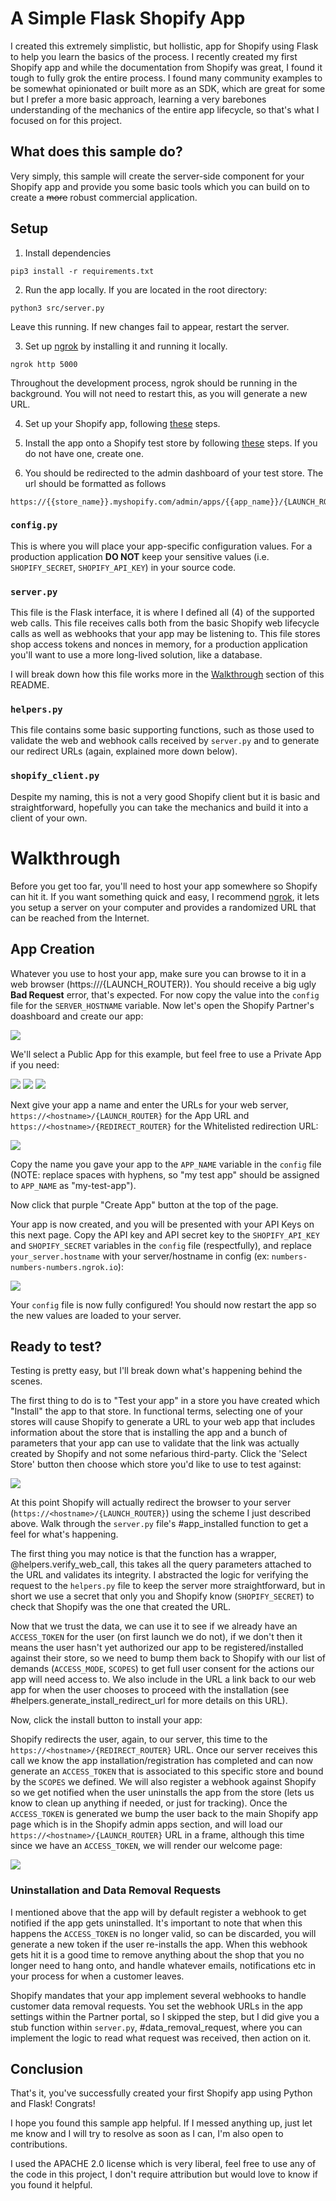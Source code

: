 # A Simple Flask Shopify App

I created this extremely simplistic, but hollistic, app for Shopify using Flask to help you learn the basics of the process. I recently created my first Shopify app and while the documentation from Shopify was great, I found it tough to fully grok the entire process. I found many community examples to be somewhat opinionated or built more as an SDK, which are great for some but I prefer a more basic approach, learning a very barebones understanding of the mechanics of the entire app lifecycle, so that's what I focused on for this project.

## What does this sample do?

Very simply, this sample will create the server-side component for your Shopify app and provide you some basic tools which you can build on to create a ~~more~~ robust commercial application.

## Setup
1. Install dependencies
```
pip3 install -r requirements.txt
```

2. Run the app locally. If you are located in the root directory:
```
python3 src/server.py
```
Leave this running. If new changes fail to appear, restart the server.

3. Set up [ngrok](https://ngrok.com/) by installing it and running it locally.
```
ngrok http 5000
```
Throughout the development process, ngrok should be running in the background. You will not need to restart this, as you will generate a new URL.

4. Set up your Shopify app, following [these](https://github.com/StarSolution1221/Shopify-App#app-creation) steps.


5. Install the app onto a Shopify test store by following [these](https://github.com/StarSolution1221/Shopify-App#ready-to-test) steps. If you do not have one, create one.

6. You should be redirected to the admin dashboard of your test store. The url should be formatted as follows
```
https://{{store_name}}.myshopify.com/admin/apps/{{app_name}}/{LAUNCH_ROUTER}
```

### `config.py`

This is where you will place your app-specific configuration values. For a production application **DO NOT** keep your sensitive values (i.e. `SHOPIFY_SECRET`, `SHOPIFY_API_KEY`) in your source code.

### `server.py`

This file is the Flask interface, it is where I defined all (4) of the supported web calls. This file receives calls both from the basic Shopify web lifecycle calls as well as webhooks that your app may be listening to. This file stores shop access tokens and nonces in memory, for a production application you'll want to use a more long-lived solution, like a database.

I will break down how this file works more in the [Walkthrough](https://github.com/StarSolution1221/Shopify-App#walkthrough) section of this README.

### `helpers.py`

This file contains some basic supporting functions, such as those used to validate the web and webhook calls received by `server.py` and to generate our redirect URLs (again, explained more down below).


### `shopify_client.py`

Despite my naming, this is not a very good Shopify client but it is basic and straightforward, hopefully you can take the mechanics and build it into a client of your own.


# Walkthrough

Before you get too far, you'll need to host your app somewhere so Shopify can hit it. If you want something quick and easy, I recommend [ngrok](https://ngrok.com/), it lets you setup a server on your computer and provides a randomized URL that can be reached from the Internet.

## App Creation

Whatever you use to host your app, make sure you can browse to it in a web browser (https://<hostname>/{LAUNCH_ROUTER}). You should receive a big ugly **Bad Request** error, that's expected. For now copy the <hostname> value into the `config` file for the `SERVER_HOSTNAME` variable. Now let's open the Shopify Partner's doashboard and create our app:

![](images/step1.png)

We'll select a Public App for this example, but feel free to use a Private App if you need:

![](images/step2-1.png)
![](images/step2-2.png)
![](images/step2-3.png)

Next give your app a name and enter the URLs for your web server, `https://<hostname>/{LAUNCH_ROUTER}` for the App URL and `https://<hostname>/{REDIRECT_ROUTER}` for the Whitelisted redirection URL:

![](images/step3.png)

Copy the name you gave your app to the `APP_NAME` variable in the `config` file (NOTE: replace spaces with hyphens, so "my test app" should be assigned to `APP_NAME` as "my-test-app"). 

Now click that purple "Create App" button at the top of the page.

Your app is now created, and you will be presented with your API Keys on this next page. Copy the API key and API secret key to the `SHOPIFY_API_KEY` and `SHOPIFY_SECRET` variables in the `config` file (respectfully), and replace `your_server.hostname` with your server/hostname in config (ex: `numbers-numbers-numbers.ngrok.io`):

![](images/step4.png)

Your `config` file is now fully configured! You should now restart the app so the new values are loaded to your server.

## Ready to test? 

Testing is pretty easy, but I'll break down what's happening behind the scenes. 

The first thing to do is to "Test your app" in a store you have created which "Install" the app to that store. In functional terms, selecting one of your stores will cause Shopify to generate a URL to your web app that includes information about the store that is installing the app and a bunch of parameters that your app can use to validate that the link was actually created by Shopify and not some nefarious third-party. Click the 'Select Store' button then choose which store you'd like to use to test against:

![](images/step5.png)

At this point Shopify will actually redirect the browser to your server (`https://<hostname>/{LAUNCH_ROUTER}`) using the scheme I just described above. Walk through the `server.py` file's #app_installed function to get a feel for what's happening. 

The first thing you may notice is that the function has a wrapper, @helpers.verify_web_call, this takes all the query parameters attached to the URL and validates its integrity. I abstracted the logic for verifying the request to the `helpers.py` file to keep the server more straightforward, but in short we use a secret that only you and Shopify know (`SHOPIFY_SECRET`) to check that Shopify was the one that created the URL.

Now that we trust the data, we can use it to see if we already have an `ACCESS_TOKEN` for the user (on first launch we do not), if we don't then it means the user hasn't yet authorized our app to be registered/installed against their store, so we need to bump them back to Shopify with our list of demands (`ACCESS_MODE`, `SCOPES`) to get full user consent for the actions our app will need access to. We also include in the URL a link back to our web app for when the user chooses to proceed with the installation (see #helpers.generate_install_redirect_url for more details on this URL).

Now, click the install button to install your app:


Shopify redirects the user, again, to our server, this time to the `https://<hostname>/{REDIRECT_ROUTER}` URL. Once our server receives this call we know the app installation/registration has completed and can now generate an `ACCESS_TOKEN` that is associated to this specific store and bound by the `SCOPES` we defined. We will also register a webhook against Shopify so we get notified when the user uninstalls the app from the store (lets us know to clean up anything if needed, or just for tracking). Once the `ACCESS_TOKEN` is generated we bump the user back to the main Shopify app page which is in the Shopify admin apps section, and will load our `https://<hostname>/{LAUNCH_ROUTER}` URL in a frame, although this time since we have an `ACCESS_TOKEN`, we will render our welcome page:

![](images/step7.png)

### Uninstallation and Data Removal Requests

I mentioned above that the app will by default register a webhook to get notified if the app gets uninstalled. It's important to note that when this happens the `ACCESS_TOKEN` is no longer valid, so can be discarded, you will generate a new token if the user re-installs the app. When this webhook gets hit it is a good time to remove anything about the shop that you no longer need to hang onto, and handle whatever emails, notifications etc in your process for when a customer leaves.

Shopify mandates that your app implement several webhooks to handle customer data removal requests. You set the webhook URLs in the app settings within the Partner portal, so I skipped the step, but I did give you a stub function within `server.py`, #data_removal_request, where you can implement the logic to read what request was received, then action on it.

## Conclusion

That's it, you've successfully created your first Shopify app using Python and Flask! Congrats! 

I hope you found this sample app helpful. If I messed anything up, just let me know and I will try to resolve as soon as I can, I'm also open to contributions. 

I used the APACHE 2.0 license which is very liberal, feel free to use any of the code in this project, I don't require attribution but would love to know if you found it helpful.

